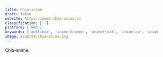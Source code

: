 ```yaml
---
title: Chia-anime
draft: false 
website: https://www2.chia-anime.cc
classification: ['']
platform: ['Web']
keywords: ['anilinkz', 'anime_heaven', 'animefreak', 'animelab', 'animestreams', 'animeland', 'animenova', 'babyanime', 'because.moe', 'funimation', 'gogoanime', 'horriblesubs', 'narutoget', 'netflix', 'nick_reboot', 'shout!_factory_tv', 'watchanimemovie']
image: 2020/04/Chia-anime.png
---
```

Chia-anime.